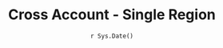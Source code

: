 ---
title : "Cross Account - Single Region"
date : "`r Sys.Date()`"
weight : 5
chapter : false
pre : " <b> 5. </b> "
---